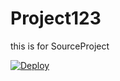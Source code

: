 # Project123

this is for SourceProject

[![Deploy](https://deploy-to-sfdx.com/dist/assets/images/DeployToSFDX.svg)](https://deploy-to-sfdx.com)


